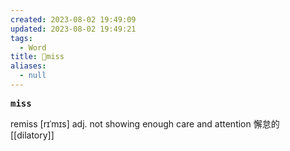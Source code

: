 ```yaml
---
created: 2023-08-02 19:49:09
updated: 2023-08-02 19:49:21
tags:
  - Word
title: 📖miss
aliases:
  - null
---
```


<pre><strong>miss</strong></pre>
remiss
[rɪˈmɪs]
adj. not showing enough care and attention 懈怠的
[[dilatory]]
